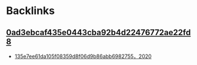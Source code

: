 
# Backlinks
## [0ad3ebcaf435e0443cba92b4d22476772ae22fd8](0ad3ebcaf435e0443cba92b4d22476772ae22fd8.md)
- [135e7ee61da105f08359d8f06d9b86abb6982755，2020](135e7ee61da105f08359d8f06d9b86abb6982755，2020.md)

